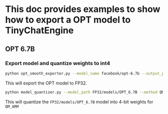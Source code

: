 # This doc provides examples to show how to export a OPT model to TinyChatEngine

## OPT 6.7B

### Export model and quantize weights to int4

```bash
python opt_smooth_exporter.py --model_name facebook/opt-6.7b --output_path FP32/models/OPT_6.7B --no-int8_smooth
```

This will export the OPT model to FP32.

```bash
python model_quantizer.py --model_path FP32/models/OPT_6.7B --method QM_ARM --output_path INT4
```

This will quantize the `FP32/models/OPT_6.7B` model into 4-bit weights for `QM_ARM`
